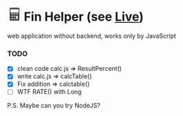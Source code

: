 # ![favicon](favicon/favicon-32x32.png) Fin Helper (see [Live](http://calc.teamprospect.ru/))
web application without backend, works only by JavaScript

### TODO
 - [x] clean code calc.js => ResultPercent()
 - [x] write calc.js => calcTable()
 - [x] Fix addition => calctable()
 - [ ] WTF RATE() with Long
 
P.S. Maybe can you try NodeJS?
